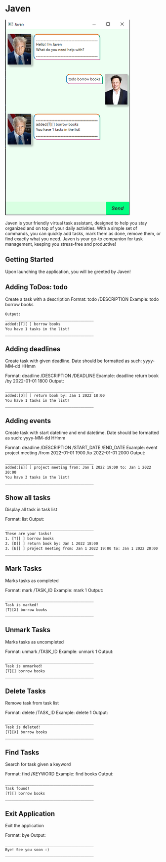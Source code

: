 # Javen

![Screenshot of Javen UI](./Ui.png)


Javen is your friendly virtual task assistant, designed to help you stay organized and on top of your daily activities.
With a simple set of commands, you can quickly add tasks, mark them as done, remove them, or find exactly what you need. 
Javen is your go-to companion for task management, keeping you stress-free and productive!

## Getting Started
Upon launching the application, you will be greeted by Javen!

## Adding ToDos: todo
Create a task with a description
Format: todo /DESCRIPTION
Example: todo borrow books

```
Output:
________________________________________
added:[T][ ] borrow books
You have 1 tasks in the list!
________________________________________
```

## Adding deadlines
Create task with given deadline. Date should be formatted as such: yyyy-MM-dd HHmm

Format: deadline /DESCRIPTION /DEADLINE
Example: deadline return book /by 2022-01-01 1800
Output:

```
________________________________________
added:[D][ ] return book by: Jan 1 2022 18:00
You have 1 tasks in the list!
________________________________________

```

## Adding events
Create task with start datetime and end datetime. Date should be formatted as such: yyyy-MM-dd HHmm

Format: deadline /DESCRIPTION /START_DATE /END_DATE
Example: event project meeting /from 2022-01-01 1900 /to 2022-01-01 2000
Output:

```
________________________________________
added:[E][ ] project meeting from: Jan 1 2022 19:00 to: Jan 1 2022 20:00
You have 3 tasks in the list!
________________________________________
```


## Show all tasks
Display all task in task list

Format: list
Output:

```
________________________________________
These are your tasks!
1. [T][ ] borrow books
2. [D][ ] return book by: Jan 1 2022 18:00
3. [E][ ] project meeting from: Jan 1 2022 19:00 to: Jan 1 2022 20:00
________________________________________
```


## Mark Tasks
Marks tasks as completed

Format: mark /TASK_ID
Example: mark 1
Output:

```
________________________________________
Task is marked!
[T][X] borrow books
________________________________________
```

## Unmark Tasks
Marks tasks as uncompleted

Format: unmark /TASK_ID
Example: unmark 1
Output:

```
________________________________________
Task is unmarked!
[T][] borrow books
________________________________________
```

## Delete Tasks
Remove task from task list

Format: delete /TASK_ID
Example: delete 1
Output:

```
________________________________________
Task is deleted!
[T][X] borrow books
________________________________________
```


## Find Tasks
Search for task given a keyword

Format: find /KEYWORD
Example: find books
Output:

```
________________________________________
Task found!
[T][] borrow books
________________________________________
```


## Exit Application
Exit the application

Format: bye
Output:

```
________________________________________
Bye! See you soon :)
________________________________________
```